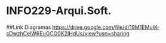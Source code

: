 # INFO229-Arqui.Soft.

##Link Diagramas
https://drive.google.com/file/d/19M1EMuIK-sDwzhCelW6EuGCO0K2IHdUs/view?usp=sharing
